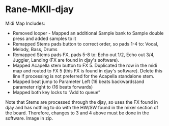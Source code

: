 # Rane-MKII-djay

Midi Map Includes:
- Removed looper - Mapped an additional Sample bank to Sample double press and added samples to it 
- Remapped Stems pads button to correct order, so pads 1-4 to: Vocal, Melody, Bass, Drums
- Remapped Stems pads FX, pads 5-8 to: Echo out 1/2, Echo out 3/4, Juggler, Landing (FX are found in djay's software).
- Mapped Acapella stem button to FX 5. Duplicated the row in the midi map and routed to FX 5 (this FX is found in djay's software). Delete this line if processing is not preferred for the Acapella standalone stem. 
- Mapped beat jump to Parameter Left (16 beats backwards)and parameter right to (16 beats forwards)
- Mapped both key locks to “Add to queue” 

Note that Stems are processed through the djay, so uses the FX found in djay and has nothing to do with the HW/SW found in the mixer section of the board. Therefore, changes to 3 and 4 above must be done in the software. Image in zip.
